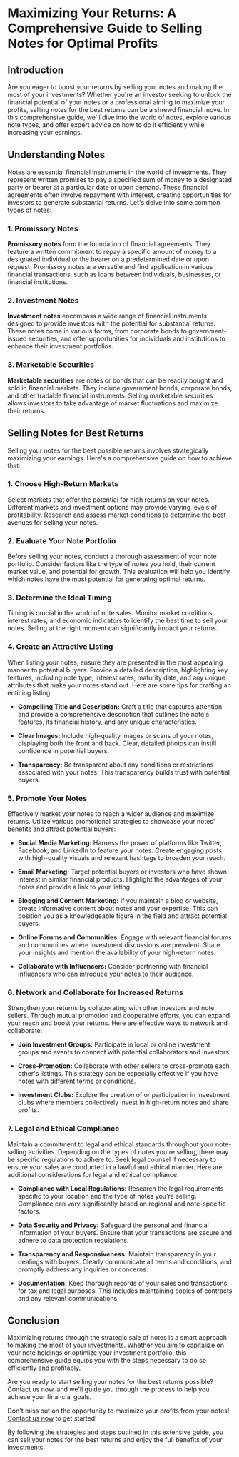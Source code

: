 # Maximizing Your Returns: A Comprehensive Guide to Selling Notes for Optimal Profits

## Introduction

Are you eager to boost your returns by selling your notes and making the most of your investments? Whether you're an investor seeking to unlock the financial potential of your notes or a professional aiming to maximize your profits, selling notes for the best returns can be a shrewd financial move. In this comprehensive guide, we'll dive into the world of notes, explore various note types, and offer expert advice on how to do it efficiently while increasing your earnings.

## Understanding Notes

Notes are essential financial instruments in the world of investments. They represent written promises to pay a specified sum of money to a designated party or bearer at a particular date or upon demand. These financial agreements often involve repayment with interest, creating opportunities for investors to generate substantial returns. Let's delve into some common types of notes:

### 1. Promissory Notes

**Promissory notes** form the foundation of financial agreements. They feature a written commitment to repay a specific amount of money to a designated individual or the bearer on a predetermined date or upon request. Promissory notes are versatile and find application in various financial transactions, such as loans between individuals, businesses, or financial institutions.

### 2. Investment Notes

**Investment notes** encompass a wide range of financial instruments designed to provide investors with the potential for substantial returns. These notes come in various forms, from corporate bonds to government-issued securities, and offer opportunities for individuals and institutions to enhance their investment portfolios.

### 3. Marketable Securities

**Marketable securities** are notes or bonds that can be readily bought and sold in financial markets. They include government bonds, corporate bonds, and other tradable financial instruments. Selling marketable securities allows investors to take advantage of market fluctuations and maximize their returns.

## Selling Notes for Best Returns

Selling your notes for the best possible returns involves strategically maximizing your earnings. Here's a comprehensive guide on how to achieve that:

### 1. Choose High-Return Markets

Select markets that offer the potential for high returns on your notes. Different markets and investment options may provide varying levels of profitability. Research and assess market conditions to determine the best avenues for selling your notes.

### 2. Evaluate Your Note Portfolio

Before selling your notes, conduct a thorough assessment of your note portfolio. Consider factors like the type of notes you hold, their current market value, and potential for growth. This evaluation will help you identify which notes have the most potential for generating optimal returns.

### 3. Determine the Ideal Timing

Timing is crucial in the world of note sales. Monitor market conditions, interest rates, and economic indicators to identify the best time to sell your notes. Selling at the right moment can significantly impact your returns.

### 4. Create an Attractive Listing

When listing your notes, ensure they are presented in the most appealing manner to potential buyers. Provide a detailed description, highlighting key features, including note type, interest rates, maturity date, and any unique attributes that make your notes stand out. Here are some tips for crafting an enticing listing:

- **Compelling Title and Description:** Craft a title that captures attention and provide a comprehensive description that outlines the note's features, its financial history, and any unique characteristics.

- **Clear Images:** Include high-quality images or scans of your notes, displaying both the front and back. Clear, detailed photos can instill confidence in potential buyers.

- **Transparency:** Be transparent about any conditions or restrictions associated with your notes. This transparency builds trust with potential buyers.

### 5. Promote Your Notes

Effectively market your notes to reach a wider audience and maximize returns. Utilize various promotional strategies to showcase your notes' benefits and attract potential buyers:

- **Social Media Marketing:** Harness the power of platforms like Twitter, Facebook, and LinkedIn to feature your notes. Create engaging posts with high-quality visuals and relevant hashtags to broaden your reach.

- **Email Marketing:** Target potential buyers or investors who have shown interest in similar financial products. Highlight the advantages of your notes and provide a link to your listing.

- **Blogging and Content Marketing:** If you maintain a blog or website, create informative content about notes and your expertise. This can position you as a knowledgeable figure in the field and attract potential buyers.

- **Online Forums and Communities:** Engage with relevant financial forums and communities where investment discussions are prevalent. Share your insights and mention the availability of your high-return notes.

- **Collaborate with Influencers:** Consider partnering with financial influencers who can introduce your notes to their audience.

### 6. Network and Collaborate for Increased Returns

Strengthen your returns by collaborating with other investors and note sellers. Through mutual promotion and cooperative efforts, you can expand your reach and boost your returns. Here are effective ways to network and collaborate:

- **Join Investment Groups:** Participate in local or online investment groups and events to connect with potential collaborators and investors.

- **Cross-Promotion:** Collaborate with other sellers to cross-promote each other's listings. This strategy can be especially effective if you have notes with different terms or conditions.

- **Investment Clubs:** Explore the creation of or participation in investment clubs where members collectively invest in high-return notes and share profits.

### 7. Legal and Ethical Compliance

Maintain a commitment to legal and ethical standards throughout your note-selling activities. Depending on the types of notes you're selling, there may be specific regulations to adhere to. Seek legal counsel if necessary to ensure your sales are conducted in a lawful and ethical manner. Here are additional considerations for legal and ethical compliance:

- **Compliance with Local Regulations:** Research the legal requirements specific to your location and the type of notes you're selling. Compliance can vary significantly based on regional and note-specific factors.

- **Data Security and Privacy:** Safeguard the personal and financial information of your buyers. Ensure that your transactions are secure and adhere to data protection regulations.

- **Transparency and Responsiveness:** Maintain transparency in your dealings with buyers. Clearly communicate all terms and conditions, and promptly address any inquiries or concerns.

- **Documentation:** Keep thorough records of your sales and transactions for tax and legal purposes. This includes maintaining copies of contracts and any relevant communications.

## Conclusion

Maximizing returns through the strategic sale of notes is a smart approach to making the most of your investments. Whether you aim to capitalize on your note holdings or optimize your investment portfolio, this comprehensive guide equips you with the steps necessary to do so efficiently and profitably.

Are you ready to start selling your notes for the best returns possible? Contact us now, and we'll guide you through the process to help you achieve your financial goals.

Don't miss out on the opportunity to maximize your profits from your notes! [Contact us now](https://www.yournotesellingwebsite.com/contact) to get started!

By following the strategies and steps outlined in this extensive guide, you can sell your notes for the best returns and enjoy the full benefits of your investments.